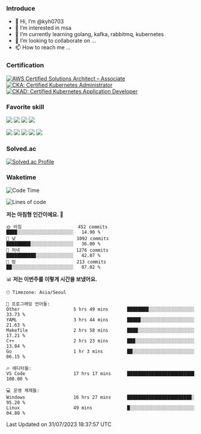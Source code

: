 ### Introduce

<!---
kyh0703/kyh0703 is a ✨ special ✨ repository because its `README.md` (this file) appears on your GitHub profile.
You can click the Preview link to take a look at your changes.
--->

- 👋 Hi, I’m @kyh0703
- 👀 I’m interested in msa
- 🌱 I’m currently learning golang, kafka, rabbitmq, kubernetes
- 💞️ I’m looking to collaborate on ...
- 📫 How to reach me ...

### Certification

<!--START_SECTION:badges-->
[![AWS Certified Solutions Architect – Associate](https://images.credly.com/size/110x110/images/0e284c3f-5164-4b21-8660-0d84737941bc/image.png)](http://www.credly.com/badges/09892086-1381-46b2-bf2d-b67c96fef65f "AWS Certified Solutions Architect – Associate")
[![CKA: Certified Kubernetes Administrator](https://images.credly.com/size/110x110/images/8b8ed108-e77d-4396-ac59-2504583b9d54/cka_from_cncfsite__281_29.png)](http://www.credly.com/badges/fdcd089e-c598-4c77-8383-73de53513b4b "CKA: Certified Kubernetes Administrator")
[![CKAD: Certified Kubernetes Application Developer](https://images.credly.com/size/110x110/images/f88d800c-5261-45c6-9515-0458e31c3e16/ckad_from_cncfsite.png)](http://www.credly.com/badges/d01db81e-fc4f-489b-bd4f-3439d9fe33aa "CKAD: Certified Kubernetes Application Developer")
<!--END_SECTION:badges-->

### Favorite skill

<img src="https://img.shields.io/badge/C-000000?style=flat&logo=c&logoColor=A8B9CC" /> <img src="https://img.shields.io/badge/C++-000000?style=flat&logo=c%2B%2B&logoColor=00599C" /> <img src="https://img.shields.io/badge/Go-000000?style=flat&logo=go&logoColor=00ADD8" /> <img src="https://img.shields.io/badge/nodejs-000000?style=flat&logo=node.js&logoColor=A8B9CC" />

<img src="https://img.shields.io/badge/Docker-000000?style=flat&logo=docker&logoColor=2496ED"/> <img src="https://img.shields.io/badge/Kubernetes-000000?style=flat&logo=kubernetes&logoColor=326CE5"/> <img src="https://img.shields.io/badge/rancher-000000?style=flat&logo=rancher&logoColor=0075A8"/> <img src="https://img.shields.io/badge/harbor-000000?style=flat&logo=harbor&logoColor=60B932"/> <img src="https://img.shields.io/badge/ceph-000000?style=flat&logo=ceph&logoColor=EF5C55"/>

### Solved.ac

[![Solved.ac Profile](http://mazassumnida.wtf/api/generate_badge?boj=kyh0703)](https://solved.ac/kyh0703)

### Waketime

<!--START_SECTION:waka-->
![Code Time](http://img.shields.io/badge/Code%20Time-2%2C176%20hrs%2049%20mins-blue)

![Lines of code](https://img.shields.io/badge/%EC%A0%80%EB%8A%94%20%EC%97%AC%ED%83%9C%EA%B9%8C%EC%A7%80%20-7.2%20million%20%EC%A4%84%EC%9D%98%20%EC%BD%94%EB%93%9C%EB%A5%BC%20%EC%9E%91%EC%84%B1%ED%96%88%EC%96%B4%EC%9A%94.-blue)

**저는 아침형 인간이에요. 🐤** 

```text
🌞 아침                     452 commits         ████░░░░░░░░░░░░░░░░░░░░░   14.90 % 
🌆 낮　                     1092 commits        █████████░░░░░░░░░░░░░░░░   36.00 % 
🌃 저녁                     1276 commits        ███████████░░░░░░░░░░░░░░   42.07 % 
🌙 밤　                     213 commits         ██░░░░░░░░░░░░░░░░░░░░░░░   07.02 % 
```


📊 **저는 이번주를 이렇게 시간을 보냈어요.** 

```text
🕑︎ Timezone: Asia/Seoul

💬 프로그래밍 언어들: 
Other                    5 hrs 49 mins       ████████░░░░░░░░░░░░░░░░░   33.73 % 
YAML                     3 hrs 44 mins       █████░░░░░░░░░░░░░░░░░░░░   21.63 % 
Makefile                 2 hrs 58 mins       ████░░░░░░░░░░░░░░░░░░░░░   17.21 % 
C++                      2 hrs 23 mins       ███░░░░░░░░░░░░░░░░░░░░░░   13.84 % 
Go                       1 hr 3 mins         ██░░░░░░░░░░░░░░░░░░░░░░░   06.15 % 

🔥 에디터들: 
VS Code                  17 hrs 17 mins      █████████████████████████   100.00 % 

💻 운영 체제들: 
Windows                  16 hrs 27 mins      ████████████████████████░   95.20 % 
Linux                    49 mins             █░░░░░░░░░░░░░░░░░░░░░░░░   04.80 % 
```


 Last Updated on 31/07/2023 18:37:57 UTC
<!--END_SECTION:waka-->
